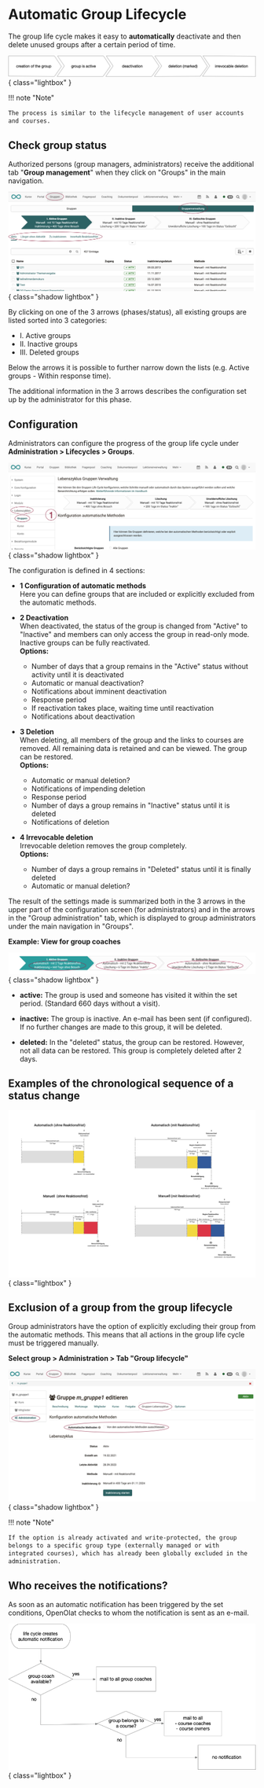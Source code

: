 # Automatic Group Lifecycle

The group life cycle makes it easy to **automatically** deactivate and then delete unused groups after a certain period of time.

![automatic_grouplifecycle_v1_en.png](assets/automatic_grouplifecycle_v1_en.png){ class="lightbox" }


!!! note "Note"

    The process is similar to the lifecycle management of user accounts and courses.



## Check group status

Authorized persons (group managers, administrators) receive the additional tab "**Group management**" when they click on "Groups" in the main navigation.

![automatic_group_lifecycle_groupmanagement_v1_de.png](assets/automatic_group_lifecycle_groupmanagement_v1_de.png){ class="shadow lightbox" }

By clicking on one of the 3 arrows (phases/status), all existing groups are listed sorted into 3 categories:

* I. Active groups
* II. Inactive groups
* III. Deleted groups

Below the arrows it is possible to further narrow down the lists (e.g. Active groups - Within response time).

The additional information in the 3 arrows describes the configuration set up by the administrator for this phase.


## Configuration

Administrators can configure the progress of the group life cycle under **Administration > Lifecycles > Groups**.

![automatic_group_lifecycle_admin_v1_de.png](assets/automatic_group_lifecycle_admin_v1_de.png){ class="shadow lightbox" }

The configuration is defined in 4 sections:

* **1 Configuration of automatic methods**<br>
  Here you can define groups that are included or explicitly excluded from the automatic methods.

* **2 Deactivation**<br>
  When deactivated, the status of the group is changed from "Active" to "Inactive" and members can only access the group in read-only mode. Inactive groups can be fully reactivated.<br>
  **Options:**
    * Number of days that a group remains in the "Active" status without activity until it is deactivated
    * Automatic or manual deactivation?
    * Notifications about imminent deactivation
    * Response period
    * If reactivation takes place, waiting time until reactivation
    * Notifications about deactivation

* **3 Deletion**<br>
  When deleting, all members of the group and the links to courses are removed. All remaining data is retained and can be viewed. The group can be restored.<br>
  **Options:**
    * Automatic or manual deletion?
    * Notifications of impending deletion
    * Response period
    * Number of days a group remains in "Inactive" status until it is deleted
    * Notifications of deletion

* **4 Irrevocable deletion**<br>
  Irrevocable deletion removes the group completely.<br>
  **Options:**
    * Number of days a group remains in "Deleted" status until it is finally deleted
    * Automatic or manual deletion?

The result of the settings made is summarized both in the 3 arrows in the upper part of the configuration screen (for administrators) and in the arrows in the "Group administration" tab, which is displayed to group administrators under the main navigation in "Groups".

**Example: View for group coaches**

![automatic_group_lifecycle_example1_v1_de.png](assets/automatic_group_lifecycle_example1_v1_de.png){ class="shadow lightbox" }

  *  **active:** The group is used and someone has visited it within the set period. (Standard 660 days without a visit).

  *  **inactive:** The group is inactive. An e-mail has been sent (if configured). If no further changes are made to this group, it will be deleted.

  *  **deleted:** In the "deleted" status, the group can be restored. However, not all data can be restored. This group is completely deleted after 2 days.

  

## Examples of the chronological sequence of a status change 

![](assets/Beispielkonfiguration.jpg){ class="lightbox" }



## Exclusion of a group from the group lifecycle

Group administrators have the option of explicitly excluding their group from the automatic methods. This means that all actions in the group life cycle must be triggered manually.

**Select group > Administration > Tab "Group lifecycle"**

![automatic_group_lifecycle_groupcoach_v1_de.png](assets/automatic_group_lifecycle_groupcoach_v1_de.png){ class="shadow lightbox" }

!!! note "Note"

    If the option is already activated and write-protected, the group belongs to a specific group type (externally managed or with integrated courses), which has already been globally excluded in the administration.



## Who receives the notifications?

As soon as an automatic notification has been triggered by the set conditions, OpenOlat checks to whom the notification is sent as an e-mail.


![automatic_group_lifecycle_mailcascade_v2_en.png](assets/automatic_group_lifecycle_mailcascade_v2_en.png){ class="lightbox" }




